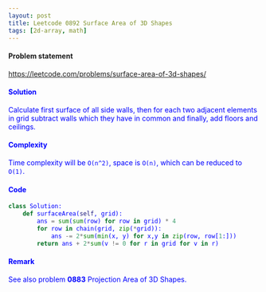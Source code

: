```yaml
---
layout: post
title: Leetcode 0892 Surface Area of 3D Shapes
tags: [2d-array, math]
---
```


#### Problem statement

<a href="https://leetcode.com/problems/surface-area-of-3d-shapes/"> <font color = blue>https://leetcode.com/problems/surface-area-of-3d-shapes/

#### Solution
Calculate first surface of all side walls, then for each two adjacent elements in grid subtract walls which they have in common and finally, add floors and ceilings.

#### Complexity
Time complexity will be `O(n^2)`, space is `O(n)`, which can be reduced to `O(1)`.

#### Code
```python
class Solution:
    def surfaceArea(self, grid):
        ans = sum(sum(row) for row in grid) * 4
        for row in chain(grid, zip(*grid)):
            ans -= 2*sum(min(x, y) for x,y in zip(row, row[1:]))
        return ans + 2*sum(v != 0 for r in grid for v in r)
```

#### Remark
See also problem **0883** Projection Area of 3D Shapes.

